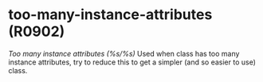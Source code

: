# too-many-instance-attributes (R0902)
*Too many instance attributes (%s/%s)* Used when class has too many
instance attributes, try to reduce this to get a simpler (and so easier
to use) class.
